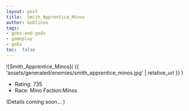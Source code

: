 ```yaml
---
layout: post
title:  Smith_Apprentice_Minos
author: Goblinou
tags:
- gobs-and-gods
- gameplay
- gobs
toc:  false
---
```


![Smith_Apprentice_Minos]( {{ 'assets/generated/enemies/smith_apprentice_minos.jpg' | relative_url }} )
- Rating: 735
- Race: Mino  Faction:Minos

(Details coming soon... )